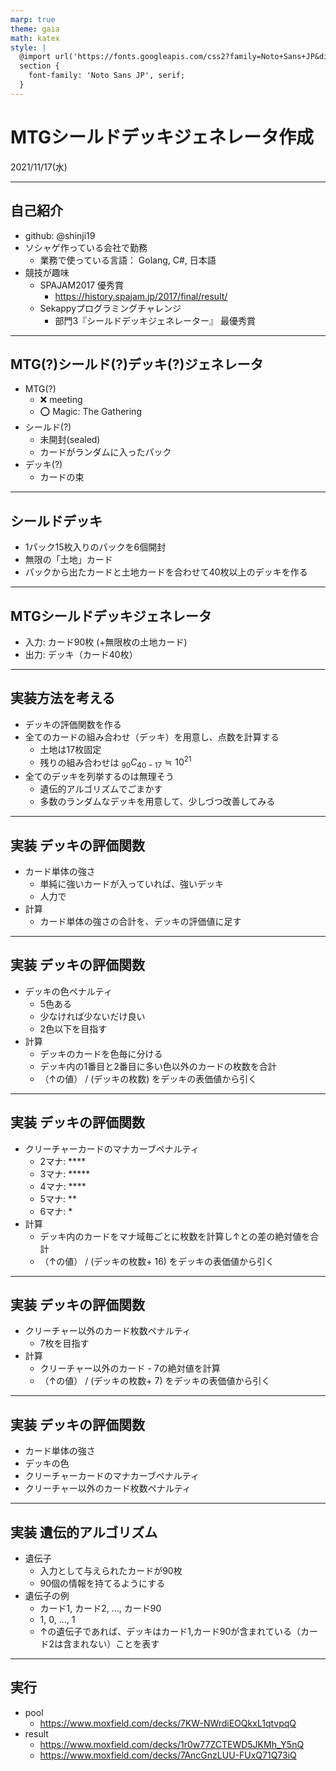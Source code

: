 ```yaml
---
marp: true
theme: gaia
math: katex
style: |
  @import url('https://fonts.googleapis.com/css2?family=Noto+Sans+JP&display=swap');
  section {
    font-family: 'Noto Sans JP', serif;
  }
---
```


<!-- class: invert -->

# MTGシールドデッキジェネレータ作成

2021/11/17(水)

---

## 自己紹介

- github: @shinji19
- ソシャゲ作っている会社で勤務
  - 業務で使っている言語： Golang, C#, 日本語
- 競技が趣味
  - SPAJAM2017 優秀賞
    - https://history.spajam.jp/2017/final/result/
  - Sekappyプログラミングチャレンジ 
    - 部門3『シールドデッキジェネレーター』 最優秀賞

---

## MTG(?)シールド(?)デッキ(?)ジェネレータ

- MTG(?)
  - ❌ meeting
  - ⭕️ Magic: The Gathering
- シールド(?)
  - 未開封(sealed)
  - カードがランダムに入ったパック
- デッキ(?)
  - カードの束

---

## シールドデッキ

- 1パック15枚入りのパックを6個開封
- 無限の「土地」カード
- パックから出たカードと土地カードを合わせて40枚以上のデッキを作る

---

## MTGシールドデッキジェネレータ

- 入力: カード90枚 (+無限枚の土地カード)
- 出力: デッキ（カード40枚）

---

## 実装方法を考える

- デッキの評価関数を作る
- 全てのカードの組み合わせ（デッキ）を用意し、点数を計算する
  - 土地は17枚固定
  - 残りの組み合わせは $_{90}C_{40-17}\fallingdotseq10^{21}$
- 全てのデッキを列挙するのは無理そう
  - 遺伝的アルゴリズムでごまかす
  - 多数のランダムなデッキを用意して、少しづつ改善してみる

---

## 実装 デッキの評価関数

- カード単体の強さ
  - 単純に強いカードが入っていれば、強いデッキ
  - 人力で
- 計算
  - カード単体の強さの合計を、デッキの評価値に足す

---

## 実装 デッキの評価関数

- デッキの色ペナルティ
  - 5色ある
  - 少なければ少ないだけ良い
  - 2色以下を目指す
- 計算
  - デッキのカードを色毎に分ける
  - デッキ内の1番目と2番目に多い色以外のカードの枚数を合計
  - （↑の値） / (デッキの枚数) をデッキの表価値から引く

---

## 実装 デッキの評価関数

- クリーチャーカードのマナカーブペナルティ
  - 2マナ: ****
  - 3マナ: *****
  - 4マナ: ****
  - 5マナ: **
  - 6マナ: *
- 計算
  - デッキ内のカードをマナ域毎ごとに枚数を計算し↑との差の絶対値を合計
  - （↑の値） / (デッキの枚数+ 16) をデッキの表価値から引く
---

## 実装 デッキの評価関数

- クリーチャー以外のカード枚数ペナルティ
  - 7枚を目指す
- 計算
  - クリーチャー以外のカード - 7の絶対値を計算
  - （↑の値） / (デッキの枚数+ 7) をデッキの表価値から引く
---

## 実装 デッキの評価関数

- カード単体の強さ
- デッキの色
- クリーチャーカードのマナカーブペナルティ
- クリーチャー以外のカード枚数ペナルティ

---

## 実装 遺伝的アルゴリズム

- 遺伝子 
  - 入力として与えられたカードが90枚
  - 90個の情報を持てるようにする
- 遺伝子の例
  - カード1, カード2, ..., カード90
  - 1, 0, ..., 1 
  - ↑の遺伝子であれば、デッキはカード1,カード90が含まれている（カード2は含まれない）ことを表す

---

## 実行

- pool
  - https://www.moxfield.com/decks/7KW-NWrdiEOQkxL1qtvpqQ
- result
  - https://www.moxfield.com/decks/1r0w77ZCTEWD5JKMh_Y5nQ
  - https://www.moxfield.com/decks/7AncGnzLUU-FUxQ71Q73iQ
